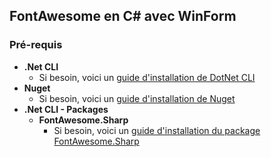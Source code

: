 

## FontAwesome en C# avec WinForm

### Pré-requis

- **.Net CLI**
    - Si besoin, voici un [guide d'installation de DotNet CLI](Install_DotNet_CLI.md)
- **Nuget**
    - Si besoin, voici un [guide d'installation de Nuget](Install_Nuget.md)
- **.Net CLI - Packages**
    - **FontAwesome.Sharp**
        - Si besoin, voici un [guide d'installation du package FontAwesome.Sharp](Install_DotNet_CLI_FontAwesome_Sharp.md)